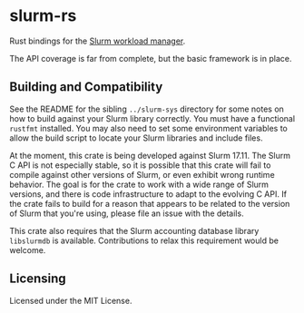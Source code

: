 # slurm-rs

Rust bindings for the [Slurm workload manager](https://slurm.schedmd.com/).

The API coverage is far from complete, but the basic framework is in place.


## Building and Compatibility

See the README for the sibling `../slurm-sys` directory for some notes on how
to build against your Slurm library correctly. You must have a functional
`rustfmt` installed. You may also need to set some environment variables to
allow the build script to locate your Slurm libraries and include files.

At the moment, this crate is being developed against Slurm 17.11. The Slurm C
API is not especially stable, so it is possible that this crate will fail to
compile against other versions of Slurm, or even exhibit wrong runtime
behavior. The goal is for the crate to work with a wide range of Slurm
versions, and there is code infrastructure to adapt to the evolving C API. If
the crate fails to build for a reason that appears to be related to the
version of Slurm that you're using, please file an issue with the details.

This crate also requires that the Slurm accounting database library
`libslurmdb` is available. Contributions to relax this requirement would be
welcome.


## Licensing

Licensed under the MIT License.

